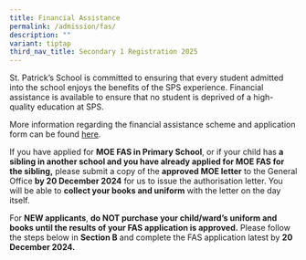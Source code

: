 ```yaml
---
title: Financial Assistance
permalink: /admission/fas/
description: ""
variant: tiptap
third_nav_title: Secondary 1 Registration 2025
---
```

<p>St. Patrick’s School is committed to ensuring that every student admitted
into the school enjoys the benefits of the SPS experience. Financial assistance
is available to ensure that no student is deprived of a high-quality education
at SPS.</p>
<p>More information regarding the financial assistance scheme&nbsp;and application
form can be found <a href="https://www.moe.gov.sg/financial-matters/financial-assistance" rel="noopener noreferrer nofollow" target="_blank">here</a>.</p>
<p>If you have applied for <strong>MOE FAS in Primary School</strong>, or
if your child has <strong>a sibling in another school and you have already applied for MOE FAS for the sibling,</strong> please
submit a copy of the <strong>approved MOE letter</strong> to the General
Office <strong>by 20 December 2024</strong> for us to issue the authorisation
letter. You will be able to <strong>collect your books and uniform</strong> with
the letter on the day itself.</p>
<p>For <strong>NEW applicants</strong>, <strong>do NOT purchase your child/ward’s uniform and books until the results of your FAS application is approved.</strong> Please
follow the steps below in <strong>Section B</strong> and complete the FAS
application latest by <strong>20 December 2024.</strong>
</p>